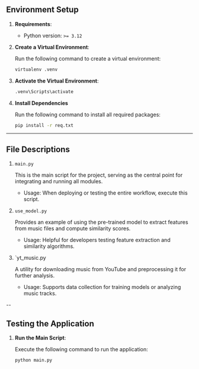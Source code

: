 ## Environment Setup

1. **Requirements**:
   - Python version: `>= 3.12`

2. **Create a Virtual Environment**:
    
    Run the following command to create a virtual environment:
    ```bash
    virtualenv .venv
    ```

3. **Activate the Virtual Environment**:
    ```bash
    .venv\Scripts\activate
    ```

4. **Install Dependencies**
   
    Run the following command to install all required packages:
    ```bash
    pip install -r req.txt
    ```

---

## File Descriptions
1. `main.py`
    
    This is the main script for the project, serving as the central point for integrating and running all modules.

    - Usage:
    When deploying or testing the entire workflow, execute this script.

2. `use_model.py`

    Provides an example of using the pre-trained model to extract features from music files and compute similarity scores.

    - Usage:
    Helpful for developers testing feature extraction and similarity algorithms.

3. `yt_music.py

    A utility for downloading music from YouTube and preprocessing it for further analysis.

    - Usage:
    Supports data collection for training models or analyzing music tracks.

--

## Testing the Application

1. **Run the Main Script**:
   
    Execute the following command to run the application:
    ```bash
    python main.py
    ```